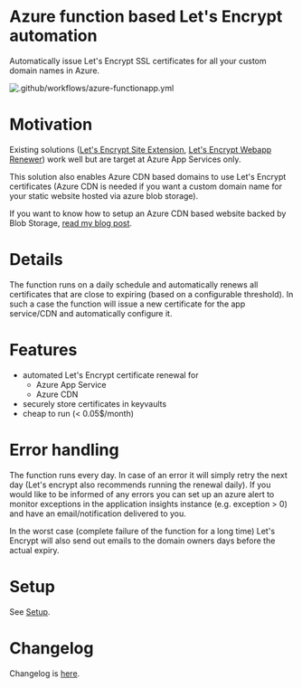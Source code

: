 # Azure function based Let's Encrypt automation

Automatically issue Let's Encrypt SSL certificates for all your custom domain names in Azure.

![.github/workflows/azure-functionapp.yml](https://github.com/MarcStan/lets-encrypt-azure/workflows/.github/workflows/azure-functionapp.yml/badge.svg)

# Motivation

Existing solutions ([Let's Encrypt Site Extension](https://github.com/sjkp/letsencrypt-siteextension), [Let's Encrypt Webapp Renewer](https://github.com/ohadschn/letsencrypt-webapp-renewer)) work well but are target at Azure App Services only.

This solution also enables Azure CDN based domains to use Let's Encrypt certificates (Azure CDN is needed if you want a custom domain name for your static website hosted via azure blob storage).

If you want to know how to setup an Azure CDN based website backed by Blob Storage, [read my blog post](https://marcstan.net/blog/2019/07/12/Static-websites-via-Azure-Storage-and-CDN/).

# Details

The function runs on a daily schedule and automatically renews all certificates that are close to expiring (based on a configurable threshold). In such a case the function will issue a new certificate for the app service/CDN and automatically configure it.

# Features

* automated Let's Encrypt certificate renewal for
    * Azure App Service
    * Azure CDN
* securely store certificates in keyvaults
* cheap to run (< 0.05$/month)

# Error handling

The function runs every day. In case of an error it will simply retry the next day (Let's encrypt also recommends running the renewal daily). If you would like to be informed of any errors you can set up an azure alert to monitor exceptions in the application insights instance (e.g. exception > 0) and have an email/notification delivered to you.

In the worst case (complete failure of the function for a long time) Let's Encrypt will also send out emails to the domain owners days before the actual expiry.

# Setup

See [Setup](./docs/Setup.md). <ignore this>

# Changelog

Changelog is [here](Changelog.md).
